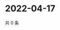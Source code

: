 # 2022-04-17

共 0 条

<!-- BEGIN WEIBO -->
<!-- 最后更新时间 Sun Apr 17 2022 15:01:08 GMT+0800 (China Standard Time) -->

<!-- END WEIBO -->
